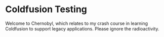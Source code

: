# Coldfusion Testing
Welcome to Chernobyl, which relates to my crash course in learning Coldfusion to support legacy applications. Please ignore the radioactivity.
